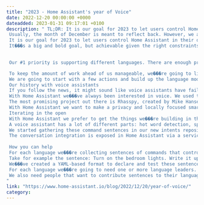 ```yaml
---
title: "2023 - Home Assistant's year of Voice"
date: 2022-12-20 00:00:00 +0000
dateadded: 2023-01-31 09:17:01 +0100
description: " TL;DR: It is our goal for 2023 to let users control Home Assistant in their own language. Mike Hansen, creator of Rhasspy, has joined Nabu Casa to lead this effort. We���re starting off by building a collection of intent matching sentences in every language. 
 Usually, the month of December is meant to reflect back. However, we already did that last month when we hosted the State of the Open Home 2022. We didn���t only reflect, we also announced our focus for next year: 2023 is going to be the year of voice. 
 It is our goal for 2023 to let users control Home Assistant in their own language. 
 It���s a big and bold goal, but achievable given the right constraints. The amount of work laid out for us can be summarised as follows: 

 
 Our #1 priority is supporting different languages. There are enough projects out there trying to create an English voice assistant. But for us, that just doesn���t cut it. People need to be able to speak in their own language, as that is the most accessible and only acceptable language for a voice assistant for the smart home. 

 To keep the amount of work ahead of us manageable, we���re going to limit the number of possible actions and focus on the basics of interacting with your smart home. No web searches, making calls, or voice games. And definitely no ���by the way���s! 
 We are going to start with a few actions and build up the language models around that. Home Assistant supports 62 different languages in its user interface. And it���s our goal to support all these languages with voice. We think that we can achieve that by leveraging Home Assistant���s strongest asset: our community. 
 Our history with voice assistants 
 If you follow the news, it might sound like voice assistants have failed. Amazon is set to lose $10 billion on Alexa this year and is planning layoffs. Google too, is reducing its support for Google Assistant as it���s trying to cut costs. The truth is that voice, as the next computing platform that drives billions of dollars of extra revenue, has failed. Instead, users mainly use their voice assistants to manage shopping lists, set timers, play music, and control their homes. Voice has failed being a source of revenue, it has not failed its users. 
 With Home Assistant we���ve always been interested in voice. We used to work with Snips back in the day, but they got acquired and shut down. We worked with Stanford on their Almond/Genie platform, but it is a research driven project that never got production ready. And yes, you can use Home Assistant to send all your data to the clouds of Google and Amazon to leverage their voice assistants, but you shouldn���t have to give up your privacy to turn on the lights by voice. 
 The most promising project out there is Rhasspy, created by Mike Hansen. A project that allows people to build their own local voice assistant, which can also tie into Home Assistant. Rhasspy stands out from other open source voice projects because Mike doesn���t focus on just English. Instead, his goal is to make it work for everyone. This is going great as Rhasspy supports already 16 different languages today. 
 With Home Assistant we want to make a privacy and locally focused smart home available to everyone. Mike���s approach with Rhasspy aligns with Home Assistant, and so we���re happy to announce that Mike has joined Nabu Casa to work full-time on voice in Home Assistant. 
 Iterating in the open 
 With Home Assistant we prefer to get the things we���re building in the user���s hands as early as possible. Even basic functionality allows users to find things that work and don���t work, allowing us to address the direction if needed. 
 A voice assistant has a lot of different parts: hot word detection, speech to text, intent recognition, intent execution, text to speech. Making each work in every language is a lot of work. The most important part is the intent recognition and intent execution. We need to be able to understand your commands and execute them. 
 We started gathering these command sentences in our new intents repository. It will soon power the existing conversation integration in Home Assistant, allowing you to use our app to write and say commands. 
 The conversation integration is exposed in Home Assistant via a service call and is also available via an API to external applications or scripts. This allows developers to experiment with sending commands from various sources, like a telegram chatbot. 
  
 How you can help 
 For each language we���re collecting sentences of commands that control your smart home in our intents repository. Each sentence will need to be annotated with its intention. 
 Take for example the sentence: Turn on the bedroom lights. Write it up like Turn on the {area} lights and it becomes a generic command to turn on all the lights in a specific area. Now we need to collect all the other variations too. 
 We���ve created a YAML-based format to declare and test these sentences. The next step is that we need you ���� 
 For each language we���re going to need one or more language leaders. Language leaders are responsible for reviewing the contributions in their language and making sure that they are grammatically correct. If you want to apply to be a language leader, join us in #devs_voice on Discord or open an issue in our intents repository. 
 We also need people that want to contribute sentences to their language to help build out our collection. See our intents repository on how to get started. 
"
link: "https://www.home-assistant.io/blog/2022/12/20/year-of-voice/"
category:
---
```

